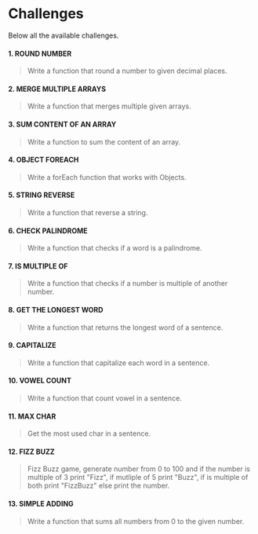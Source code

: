 # Challenges
Below all the available challenges.

#### 1. ROUND NUMBER
> Write a function that round a number to given decimal places.

#### 2. MERGE MULTIPLE ARRAYS
> Write a function that merges multiple given arrays.

#### 3. SUM CONTENT OF AN ARRAY
> Write a function to sum the content of an array.

#### 4. OBJECT FOREACH
> Write a forEach function that works with Objects.

#### 5. STRING REVERSE
> Write a function that reverse a string.

#### 6. CHECK PALINDROME
> Write a function that checks if a word is a palindrome.

#### 7. IS MULTIPLE OF
> Write a function that checks if a number is multiple of another number.

#### 8. GET THE LONGEST WORD
> Write a function that returns the longest word of a sentence.

#### 9. CAPITALIZE
> Write a function that capitalize each word in a sentence.

#### 10. VOWEL COUNT
> Write a function that count vowel in a sentence.

#### 11. MAX CHAR
> Get the most used char in a sentence.

#### 12. FIZZ BUZZ
> Fizz Buzz game, generate number from 0 to 100 and if the number is multiple of 3 print "Fizz", if mutliple of 5 print "Buzz", if is multiple of both print "FizzBuzz" else print the number.

#### 13. SIMPLE ADDING
> Write a function that sums all numbers from 0 to the given number.

